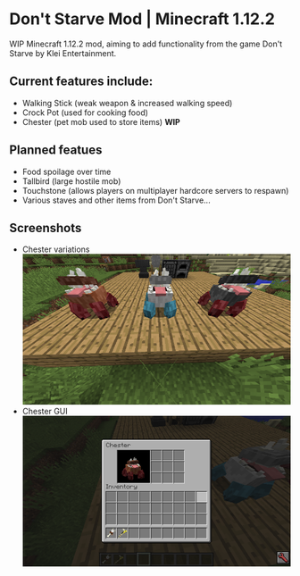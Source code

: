 # Don't Starve Mod | Minecraft 1.12.2
WIP Minecraft 1.12.2 mod, aiming to add functionality from the game Don't Starve by Klei Entertainment.

## Current features include:
 - Walking Stick (weak weapon & increased walking speed)
 - Crock Pot (used for cooking food)
 - Chester (pet mob used to store items) **WIP**
 
 ## Planned featues
  - Food spoilage over time
  - Tallbird (large hostile mob)
  - Touchstone (allows players on multiplayer hardcore servers to respawn)
  - Various staves and other items from Don't Starve...
  
  ## Screenshots
   - Chester variations
  ![image failed to load](https://raw.githubusercontent.com/rinickolous/dont_starve_mod/master/screenshots/img1.png)
   - Chester GUI
  ![image failed to load](https://raw.githubusercontent.com/rinickolous/dont_starve_mod/master/screenshots/img2.png)
